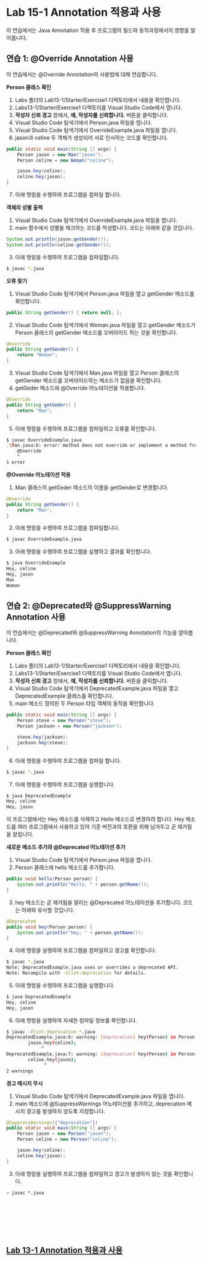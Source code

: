 # Lab 15-1 Annotation 적용과 사용
이 연습에서는 Java Annotation 적용 후 프로그램의 빌드와 동작과정에서의 영향을 알아봅니다.

## 연습 1: @Override Annotation 사용
이 연습에서는 @Override Annotation의 사용법에 대해 연습합니다.

**Person 클래스 확인**
1. Labs 폴더의 Lab13-1/Starter/Exercise1 디렉토리에서 내용을 확인합니다.
2. Labs13-1/Starter/Exercise1 디렉토리를 Visual Studio Code에서 엽니다.
3. **작성자 신뢰 경고** 창에서, **예, 작성자를 신뢰합니다.** 버튼을 클릭합니다.
4. Visual Studio Code 탐색기에서 Person.java 파일을 엽니다.
5. Visual Studio Code 탐색기에서 OverrideExample.java 파일을 엽니다.
6. jason과 celine 두 객체가 생성되어 서로 인사하는 코드를 확인합니다.
```java
public static void main(String [] args) {
    Person jason = new Man("jason");
    Person celine = new Woman("celine");

    jason.hey(celine);
    celine.hey(jason);
}
```
7. 아래 명령을 수행하여 프로그램을 컴파일 합니다.

**객체의 성별 출력**
1. Visual Studio Code 탐색기에서 OverrideExample.java 파일을 엽니다.
2. main 함수에서 성별을 체크하는 코드를 작성합니다. 코드는 아래와 같을 것입니다.
```java
System.out.println(jason.getGender());
System.out.println(celine.getGender());
```
3. 아래 명령을 수행하여 프로그램을 컴파일합니다.
```bash
$ javac *.java
```

**오류 찾기**
1. Visual Studio Code 탐색기에서 Person.java 파일을 열고 getGender 메소드를 확인합니다. 
```java
public String getGender() { return null; };
```
2. Visual Studio Code 탐색기에서 Woman.java 파일을 열고 getGender 메소드가 Person 클래스의 getGender 메소드를 오버라이드 하는 것을 확인합니다.
```java
@Override
public String getGender() {
    return "Woman";
}
```
3.	Visual Studio Code 탐색기에서 Man.java 파일을 열고 Person 클래스의 getGender 메소드를 오버라이드하는 메소드가 없음을 확인합니다.
4.	getGeder 메소드에 @Override 어노테이션을 적용합니다.
```java
@Override
public String getGeder() {
    return "Man";
}
```
5.	아래 명령을 수행하여 프로그램을 컴파일하고 오류를 확인합니다.
```bash
$ javac OverrideExample.java
.\Man.java:6: error: method does not override or implement a method from a supertype
    @Override
    ^
1 error
```

**@Override 어노테이션 적용**
1.	Man 클래스의 getGeder 메소드의 이름을 getGender로 변경합니다.
```java
@Override
public String getGender() {
    return "Man";
}
```
2.	아래 명령을 수행하여 프로그램을 컴파일합니다.
```bash
$ javac OverrideExample.java
```
3.	아래 명령을 수행하여 프로그램을 실행하고 결과를 확인합니다.
```bash
$ java OverrideExample      
Hey, celine
Hey, jason
Man
Woman
```

## 연습 2: @Deprecated와 @SuppressWarning Annotation 사용
이 연습에서는 @Deprecated와 @SuppressWarning Annotation의 기능을 알아봅니다.

**Person 클래스 확인**
1. Labs 폴더의 Lab13-1/Starter/Exercise1 디렉토리에서 내용을 확인합니다.
2. Labs13-1/Starter/Exercise1 디렉토리를 Visual Studio Code에서 엽니다.
3. **작성자 신뢰 경고** 창에서, **예, 작성자를 신뢰합니다.** 버튼을 클릭합니다.
4.	Visual Studio Code 탐색기에서 DeprecatedExample.java 파일을 열고 DeprecatedExample 클래스를 확인합니다.
5.	main 메소드 정의된 두 Person 타입 객체의 동작을 확인합니다.
```java
public static void main(String [] args) {
    Person steve = new Person("steve");
    Person jackson = new Person("jackson");

    steve.hey(jackson);
    jackson.hey(steve);
}
```
6. 아래 명령을 수행하여 프로그램을 컴파일 합니다.
```bash
$ javac *.java
```
7. 아래 명령을 수행하여 프로그램을 실행합니다.
```bash
$ java DeprecatedExample
Hey, celine
Hey, jason
```

이 프로그램에서는 Hey 메소드를 삭제하고 Hello 메소드로 변경하려 합니다. Hey 메소드를 여러 프로그램에서 사용하고 있어 기존 버전과의 호환을 위해 남겨두고 곧 제거됨을 알립니다.

**새로운 메소드 추가와 @Deprecated 어노테이션 추가**
1. Visual Studio Code 탐색기에서 Person.java 파일을 엽니다.
2. Person 클래스에 hello 메소드를 추가합니다.
```java
public void hello(Person person) {
    System.out.println("Hello, " + person.getName());
}
```
3.	hey 메소드는 곧 제거됨을 알리는 @Deprecated 어노테이션을 추가합니다. 코드는 아래와 유사할 것입니다.
```java
@Deprecated
public void hey(Person person) {
    System.out.println("Hey, " + person.getName());
}
```
4.	아래 명령을 실행하여 프로그램을 컴파일하고 경고를 확인합니다.
```bash
$ javac *.java
Note: DeprecatedExample.java uses or overrides a deprecated API.
Note: Recompile with -Xlint:deprecation for details.
```
5.	아래 명령을 수행하여 프로그램을 실행합니다.
```bash
$ java DeprecatedExample
Hey, celine
Hey, jason
```
6.	아래 명령을 실행하여 자세한 컴파일 정보를 확인합니다.
```bash
$ javac -Xlint:deprecation *.java
DeprecatedExample.java:6: warning: [deprecation] hey(Person) in Person has been deprecated
        jason.hey(celine);
             ^
DeprecatedExample.java:7: warning: [deprecation] hey(Person) in Person has been deprecated
        celine.hey(jason);
              ^
2 warnings
```

**경고 메시지 무시**
1. Visual Studio Code 탐색기에서 DeprecatedExample.java 파일을 엽니다.
2. main 메소드에 @SuppressWarnings 어노테이션을 추가하고, deprecation 메시지 경고를 발생하지 않도록 지정합니다. 
```java
@SuppressWarnings({"deprecation"})
public static void main(String [] args) {
    Person jason = new Person("jason");
    Person celine = new Person("celine");

    jason.hey(celine);
    celine.hey(jason);
}
```
3.	아래 명령을 실행하여 프로그램을 컴파일하고 경고가 발생하지 않는 것을 확인합니다.
```bash
> javac *.java
```

<br />
<br />
<br />
<br />
<br />

## <a href="./Lab 13-1 Annotation 적용과 사용.md"> Lab 13-1 Annotation 적용과 사용</a>

